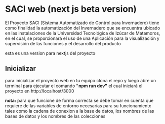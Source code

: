 # SACI web (next js beta version)

El Proyecto SACI (Sistema Automatizado de Control para Invernadero) tiene como finalidad la automatización  del Invernadero que se encuentra ubicado en las instalaciones de la Universidad Tecnológica de Izúcar de Matamoros, en el cual, se proporcionará el uso de una Aplicación para la visualización y supervisión de las funciones y el desarrollo del producto

esta es una version para nextjs del proyecto

## Inicializar

para inicializar el proyecto web en tu equipo clona el repo y luego abre un terminal para ejecutar el comando __"npm run dev"__
el cual iniciará el proyecto en http://localhost/3000

__nota:__ para que funcione de forma correcta se debe tomar en cuenta que requiere de las variables de entorno necesarias para su funcionamiento tales como la cadena de conexion a la base de datos, los nombres de las bases de datos y los nombres de las colecciones 
